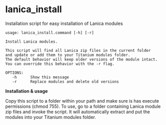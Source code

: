 lanica_install
==============

Installation script for easy installation of Lanica modules

    usage: lanica_install.command [-h] [-r]

    Install Lanica modules. 

    This script will find all Lanica zip files in the current folder
    and update or add them to your Titanium modules folder.
    The default behavior will keep older versions of the module intact.
    You can override this behavior with the -r flag.

    OPTIONS:
       -h      Show this message
       -r      Replace modules and delete old versions




<b>Installation & usage</b>

Copy this script to a folder within your path and make sure is has execute permissions (chmod 755). 
To use, go to a folder containing Lanica module zip files and invoke the script. It will automatically extract and put the modules into your Titanium modules folder.
